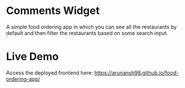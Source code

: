 # Comments Widget

A simple food ordering app in which you can see all the restaurants by default and then filter the restaurants based on some search input.

# Live Demo
Access the deployed frontend here:
https://arunansh98.github.io/food-ordering-app/ 
